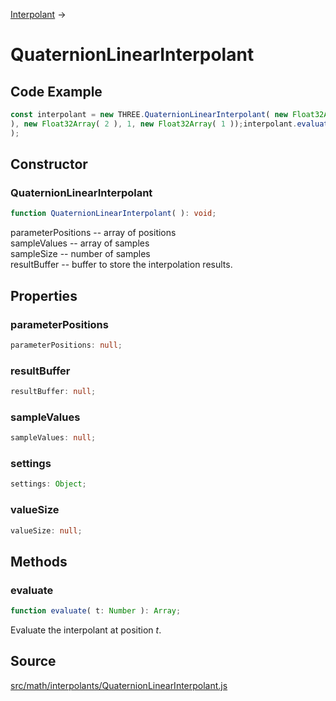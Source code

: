[Interpolant](en\math\Interpolant.html) →

# QuaternionLinearInterpolant

## Code Example

  
```ts  
const interpolant = new THREE.QuaternionLinearInterpolant( new Float32Array( 2
), new Float32Array( 2 ), 1, new Float32Array( 1 ));interpolant.evaluate( 0.5
);  
```  

## Constructor

### QuaternionLinearInterpolant

  
  
```ts  
function QuaternionLinearInterpolant( ): void;  
```  

parameterPositions -- array of positions  
sampleValues -- array of samples  
sampleSize -- number of samples  
resultBuffer -- buffer to store the interpolation results.  
  

## Properties

### parameterPositions

  
  
```ts  
parameterPositions: null;  
```  

### resultBuffer

  
  
```ts  
resultBuffer: null;  
```  

### sampleValues

  
  
```ts  
sampleValues: null;  
```  

### settings

  
  
```ts  
settings: Object;  
```  

### valueSize

  
  
```ts  
valueSize: null;  
```  

## Methods

### evaluate

  
  
```ts  
function evaluate( t: Number ): Array;  
```  

Evaluate the interpolant at position *t*.

## Source

<a
href="https://github.com/mrdoob/three.js/blob/master/src/math/interpolants/QuaternionLinearInterpolant.js">src/math/interpolants/QuaternionLinearInterpolant.js</a>

